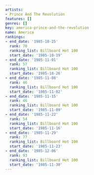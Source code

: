 ```yaml
---
artists:
- Prince And The Revolution
features: []
genres: []
key: america-prince-and-the-revolution
name: America
rankings:
- end_date: '1985-10-25'
  rank: 70
  ranking_list: Billboard Hot 100
  start_date: '1985-10-19'
- end_date: '1985-11-01'
  rank: 57
  ranking_list: Billboard Hot 100
  start_date: '1985-10-26'
- end_date: '1985-11-08'
  rank: 46
  ranking_list: Billboard Hot 100
  start_date: '1985-11-02'
- end_date: '1985-11-15'
  rank: 46
  ranking_list: Billboard Hot 100
  start_date: '1985-11-09'
- end_date: '1985-11-22'
  rank: 54
  ranking_list: Billboard Hot 100
  start_date: '1985-11-16'
- end_date: '1985-11-29'
  rank: 77
  ranking_list: Billboard Hot 100
  start_date: '1985-11-23'
- end_date: '1985-12-06'
  rank: 93
  ranking_list: Billboard Hot 100
  start_date: '1985-11-30'
---
```


